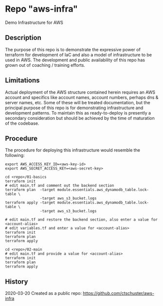# Repo "aws-infra"

Demo Infrastructure for AWS


## Description

The purpose of this repo is to demonstrate the expressive power of terraform
for development of IaC and also a model of infrastructure to be used in AWS.
The development and public availability of this repo has grown out of coaching /
training efforts.


## Limitations

Actual deployment of the AWS structure contained herein requires an AWS account
and specifics like account names, account numbers, perhaps dns & server names, etc.
Some of these will be treated documentation, but the principal purpose of this
repo is for demonstrating infrastructure and development patterns.  To maintain
this as ready-to-deploy is presently a secondary consideration but should be
achieved by the time of maturation of the codebase.


## Procedure

The procedure for deploying this infrastructure would resemble the following:

    export AWS_ACCESS_KEY_ID=<aws-key-id>
    export AWS_SECRET_ACCESS_KEY=<aws-secret-key>

    cd <repo>/01-basics
    terraform init
    # edit main.tf and comment out the backend section
    terraform plan  -target module.essentials.aws_dynamodb_table.lock-table \
                    -target aws_s3_bucket.logs
    terraform apply -target module.essentials.aws_dynamodb_table.lock-table \
                    -target aws_s3_bucket.logs
    
    # edit main.tf and restore the backend section, also enter a value for <account-alias>
    # edit variables.tf and enter a value for <account-alias>
    terraform init
    terraform plan
    terraform apply
    
    cd <repo>/02-main
    # edit main.tf and provide a value for <account-alias>
    terraform init
    terraform plan
    terraform apply


## History

2020-03-20  Created as a public repo:  https://github.com/ctschuster/aws-infra
